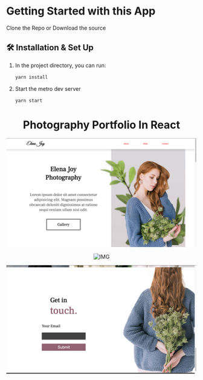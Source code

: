 # Getting Started with this App

Clone the Repo or Download the source

## 🛠 Installation & Set Up

1. In the project directory, you can run:

   ```sh
   yarn install
   ```

2. Start the metro dev server

   ```sh
   yarn start
   ```

<h1 align="center">
  Photography Portfolio In React
</h1>

<p align="center">
    <img src="https://github.com/codekojo/photography-portfolio/blob/main/images/Screen%20Shot%202021-05-23%20at%207.07.43%20PM.png?raw=true" alt="IMG" />
</p>
<p align="center">
    <img src="https://github.com/codekojo/photography-portfolio/blob/main/images/Screen%20Shot%202021-05-23%20at%207.07.55%20PM.png?raw=true" alt="IMG" />
</p>
<p align="center">
    <img src="https://github.com/codekojo/photography-portfolio/blob/main/images/Screen%20Shot%202021-05-23%20at%207.08.03%20PM.png?raw=true" alt="IMG" />
</p>
